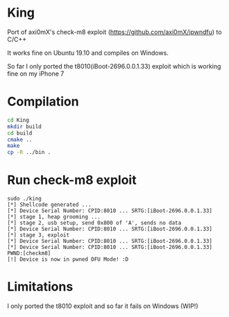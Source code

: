 # King

Port of axi0mX's check-m8 exploit (<https://github.com/axi0mX/ipwndfu>) to C/C++

It works fine on Ubuntu 19.10 and compiles on Windows.

So far I only ported the t8010(iBoot-2696.0.0.1.33) exploit which is working fine on my iPhone 7


# Compilation

```bash
cd King
mkdir build
cd build
cmake ..
make
cp -R ../bin .
```

# Run check-m8 exploit
```
sudo ./king
[*] Shellcode generated ...
[*] Device Serial Number: CPID:8010 ... SRTG:[iBoot-2696.0.0.1.33]
[*] stage 1, heap grooming ...
[*] stage 2, usb setup, send 0x800 of 'A', sends no data
[*] Device Serial Number: CPID:8010 ... SRTG:[iBoot-2696.0.0.1.33]
[*] stage 3, exploit
[*] Device Serial Number: CPID:8010 ... SRTG:[iBoot-2696.0.0.1.33]
[*] Device Serial Number: CPID:8010 ... SRTG:[iBoot-2696.0.0.1.33] PWND:[checkm8]
[!] Device is now in pwned DFU Mode! :D
```

# Limitations

I only ported the t8010 exploit and so far it fails on Windows (WIP!)

